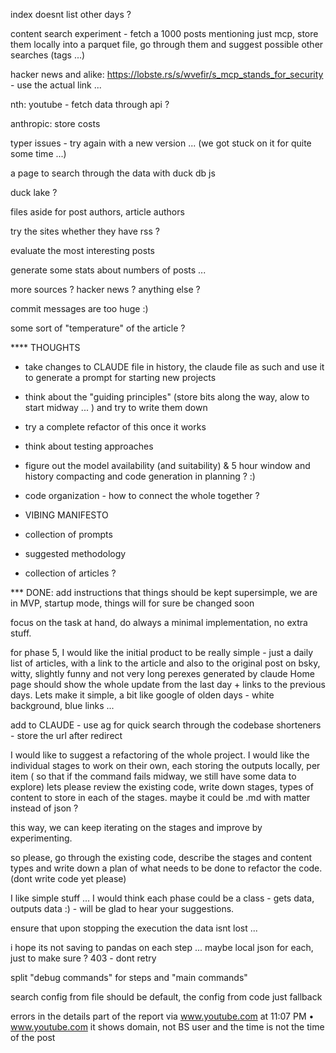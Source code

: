 index doesnt list other days ?

content search experiment - fetch a 1000 posts mentioning just mcp, store them locally into a parquet file, go through them and suggest possible other searches (tags ...)



hacker news and alike: https://lobste.rs/s/wvefir/s_mcp_stands_for_security - use the actual link ...

nth: youtube - fetch data through api ?

anthropic: store costs



typer issues - try again with a new version ... (we got stuck on it for quite some time ...)


a page to search through the data with duck db js

duck lake ?

files aside for post authors, article authors

try the sites whether they have rss ?

evaluate the most interesting posts

generate some stats about numbers of posts ...

more sources ? hacker news ? anything else ?

commit messages are too huge :)

some sort of "temperature" of the article ?

**** THOUGHTS
- take changes to CLAUDE file in history, the claude file as such and use it to generate a prompt for starting new projects
- think about the "guiding principles" (store bits along the way, alow to start midway ... ) and try to write them down
- try a complete refactor of this once it works
- think about testing approaches
- figure out the model availability (and suitability) & 5 hour window and history compacting and code generation in planning ? :)

- code organization - how to connect the whole together ?

- VIBING MANIFESTO
 - collection of prompts
 - suggested methodology
 - collection of articles ?


*** DONE:
add instructions that things should be kept supersimple, we are in MVP, startup mode, things will for sure be changed soon

focus on the task at hand, do always a minimal implementation, no extra stuff.

for phase 5, I would like the initial product to be really simple - just a daily list of articles, with a link to the article and also to the original post on bsky, witty, slightly funny and not very long perexes generated by claude
Home page should show the whole update from the last day + links to the previous days.
Lets make it simple, a bit like google of olden days - white background, blue links ...

add to CLAUDE - use ag for quick search through the codebase
shorteners - store the url after redirect

I would like to suggest a refactoring of the whole project.
I would like the individual stages to work on their own, each storing the outputs locally, per item ( so that if the command fails midway, we still have some data to explore)
lets please review the existing code, write down stages, types of content to store in each of the stages.
maybe it could be .md with matter instead of json ?

this way, we can keep iterating on the stages and improve by experimenting.

so please, go through the existing code, describe the stages and content types and write down a plan of what needs to be done to refactor the code. (dont write code yet please)

I like simple stuff ... I would think each phase could be a class - gets data, outputs data :) - will be glad to hear your suggestions.

ensure that upon stopping the execution the data isnt lost ...

i hope its not saving to pandas on each step ... maybe local json for each, just to make sure ?
403 - dont retry

split "debug commands" for steps and "main commands"

search config from file should be default, the config from code just fallback

errors in the details part of the report
via www.youtube.com at 11:07 PM • www.youtube.com
it shows domain, not BS user and the time is not the time of the post
